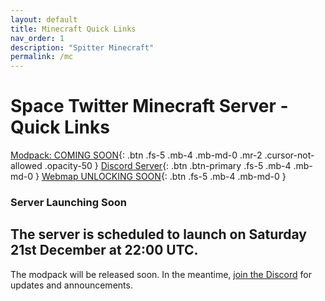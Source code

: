 ```yaml
---
layout: default
title: Minecraft Quick Links
nav_order: 1
description: "Spitter Minecraft"
permalink: /mc
---
```


# Space Twitter Minecraft Server - Quick Links

[Modpack: COMING SOON](/mc){: .btn .fs-5 .mb-4 .mb-md-0 .mr-2 .cursor-not-allowed .opacity-50 }
[Discord Server](https://discord.gg/E9xAeYZxaF){: .btn .btn-primary .fs-5 .mb-4 .mb-md-0 }
[Webmap UNLOCKING SOON](/mc){: .btn .fs-5 .mb-4 .mb-md-0 }

### Server Launching Soon
## The server is scheduled to launch on Saturday 21st December at 22:00 UTC.
The modpack will be released soon. In the meantime, [join the Discord](https://discord.gg/E9xAeYZxaF) for updates and announcements. 
